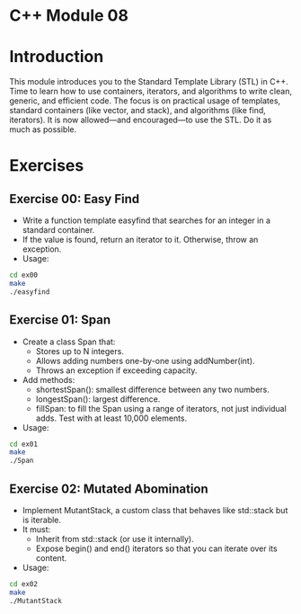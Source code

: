 # C++ Module 08
# Introduction
This module introduces you to the Standard Template Library (STL) in C++. Time to learn how to use containers, iterators, and algorithms to write clean, generic, and efficient code. The focus is on practical usage of templates, standard containers (like vector, and stack), and algorithms (like find, iterators). It is now allowed—and encouraged—to use the STL. Do it as much as possible.

# Exercises
## Exercise 00: Easy Find
- Write a function template easyfind that searches for an integer in a standard container.
- If the value is found, return an iterator to it. Otherwise, throw an exception.
- Usage:
```bash
cd ex00
make
./easyfind
```
## Exercise 01: Span
- Create a class Span that:
    - Stores up to N integers.
    - Allows adding numbers one-by-one using addNumber(int).
    - Throws an exception if exceeding capacity.
- Add methods:
    - shortestSpan(): smallest difference between any two numbers.
    - longestSpan(): largest difference.
    - fillSpan: to fill the Span using a range of iterators, not just individual adds.
Test with at least 10,000 elements.
- Usage:
```bash
cd ex01
make
./Span
```
## Exercise 02: Mutated Abomination
- Implement MutantStack, a custom class that behaves like std::stack but is iterable.
- It must:
    - Inherit from std::stack (or use it internally).
    - Expose begin() and end() iterators so that you can iterate over its content.
- Usage:
```bash
cd ex02
make
./MutantStack
```
